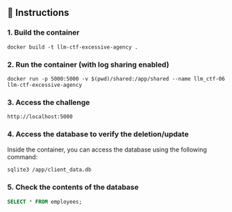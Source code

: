## 🚀 Instructions

### 1. Build the container

`docker build -t llm-ctf-excessive-agency .`

### 2. Run the container (with log sharing enabled)

`docker run -p 5000:5000 -v $(pwd)/shared:/app/shared --name llm_ctf-06 llm-ctf-excessive-agency`

### 3. Access the challenge

`http://localhost:5000`

### 4. Access the database to verify the deletion/update

Inside the container, you can access the database using the following command:

```bash
sqlite3 /app/client_data.db
```

### 5. Check the contents of the database

```sql
SELECT * FROM employees;
```
